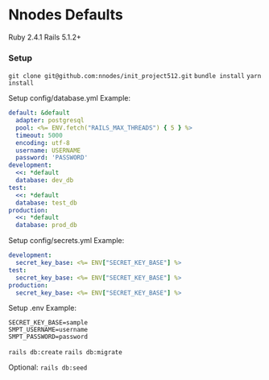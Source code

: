 # Nnodes Defaults
Ruby 2.4.1
Rails 5.1.2+

### Setup
`git clone git@github.com:nnodes/init_project512.git`
`bundle install`
`yarn install`

Setup config/database.yml
Example:
```yaml
default: &default
  adapter: postgresql
  pool: <%= ENV.fetch("RAILS_MAX_THREADS") { 5 } %>
  timeout: 5000
  encoding: utf-8
  username: USERNAME
  password: 'PASSWORD'
development:
  <<: *default
  database: dev_db
test:
  <<: *default
  database: test_db
production:
  <<: *default
  database: prod_db
```
Setup config/secrets.yml
Example:
```yaml
development:
  secret_key_base: <%= ENV["SECRET_KEY_BASE"] %>
test:
  secret_key_base: <%= ENV["SECRET_KEY_BASE"] %>
production:
  secret_key_base: <%= ENV["SECRET_KEY_BASE"] %>
```

Setup .env
Example:
```
SECRET_KEY_BASE=sample
SMPT_USERNAME=username
SMPT_PASSWORD=password
```
`rails db:create`
`rails db:migrate`

Optional:
`rails db:seed`